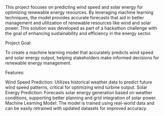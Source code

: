 This project focuses on predicting wind speed and solar energy for optimizing renewable energy resources. By leveraging machine learning techniques, the model provides accurate forecasts that aid in better management and utilization of renewable resources like wind and solar power. This solution was developed as part of a hackathon challenge with the goal of enhancing sustainability and efficiency in the energy sector.

Project Goal:

To create a machine learning model that accurately predicts wind speed and solar energy output, helping stakeholders make informed decisions for renewable energy management.

Features:

Wind Speed Prediction: Utilizes historical weather data to predict future wind speed patterns, critical for optimizing wind turbine output.
Solar Energy Prediction: Forecasts solar energy generation based on weather conditions, supporting better planning and grid integration of solar power.
Machine Learning Model: The model is trained using real-world data and can be easily retrained with updated datasets for improved accuracy.
